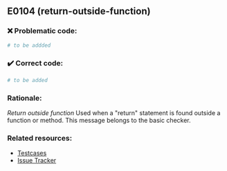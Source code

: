 ## E0104 (return-outside-function)

### :x: Problematic code:

```python
# to be addded
```

### :heavy_check_mark: Correct code:

```python
# to be added
```

### Rationale:

 *Return outside function*
  Used when a "return" statement is found outside a function or method. This
  message belongs to the basic checker.



### Related resources:

- [Testcases](#)
- [Issue Tracker](https://github.com/PyCQA/pylint/issues?q=is%3Aissue+%22return-outside-function%22+OR+%22E0104%22)
